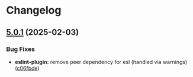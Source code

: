 # Changelog

## [5.0.1](https://github.com/exadel-inc/esl/compare/eslint-plugin-v5.0.0...eslint-plugin-v5.0.1) (2025-02-03)


### Bug Fixes

* **eslint-plugin:** remove peer dependency for esl (handled via warnings) ([c06fbde](https://github.com/exadel-inc/esl/commit/c06fbdee050ff5608eda8d3e8bb8c4fba000b981))

